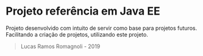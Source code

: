 # Projeto referência em Java EE
Projeto desenvolvido com intuito de servir como base para projetos futuros.
Facilitando a criação de projetos, utilizando este projeto.

> Lucas Ramos Romagnoli - 2019
